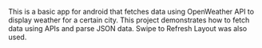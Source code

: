 This is a basic app for android that fetches data using OpenWeather API to display weather for a certain city. This project demonstrates how to fetch data using APIs and parse JSON data.
Swipe to Refresh Layout was also used.
